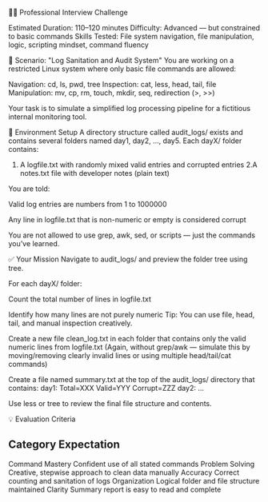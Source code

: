 🧠💼 Professional Interview Challenge

Estimated Duration: 110–120 minutes
Difficulty: Advanced — but constrained to basic commands
Skills Tested: File system navigation, file manipulation, logic, scripting mindset, command fluency

📝 Scenario: "Log Sanitation and Audit System"
You are working on a restricted Linux system where only basic file commands are allowed:

Navigation: cd, ls, pwd, tree
Inspection: cat, less, head, tail, file
Manipulation: mv, cp, rm, touch, mkdir, seq, redirection (>, >>)

Your task is to simulate a simplified log processing pipeline for a fictitious internal monitoring tool.

📂 Environment Setup
A directory structure called audit_logs/ exists and contains several folders named day1, day2, ..., day5.
Each dayX/ folder contains:

1. A logfile.txt with randomly mixed valid entries and corrupted entries
2.A notes.txt file with developer notes (plain text)

You are told:

Valid log entries are numbers from 1 to 1000000

Any line in logfile.txt that is non-numeric or empty is considered corrupt

You are not allowed to use grep, awk, sed, or scripts — just the commands you’ve learned.

✅ Your Mission
Navigate to audit_logs/ and preview the folder tree using tree.

For each dayX/ folder:

Count the total number of lines in logfile.txt

Identify how many lines are not purely numeric
Tip: You can use file, head, tail, and manual inspection creatively.

Create a new file clean_log.txt in each folder that contains only the valid numeric lines from logfile.txt
(Again, without grep/awk — simulate this by moving/removing clearly invalid lines or using multiple head/tail/cat commands)

Create a file named summary.txt at the top of the audit_logs/ directory that contains:
day1: Total=XXX Valid=YYY Corrupt=ZZZ
day2: ...

Use less or tree to review the final file structure and contents.


💡 Evaluation Criteria

Category		Expectation
-------------------------------------------------------------------
Command Mastery		Confident use of all stated commands
Problem Solving		Creative, stepwise approach to clean data manually
Accuracy		Correct counting and sanitation of logs
Organization		Logical folder and file structure maintained
Clarity	        	Summary report is easy to read and complete



